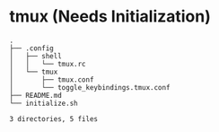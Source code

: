 # tmux (Needs Initialization)

```tree
.
├── .config
│   ├── shell
│   │   └── tmux.rc
│   └── tmux
│       ├── tmux.conf
│       └── toggle_keybindings.tmux.conf
├── README.md
└── initialize.sh

3 directories, 5 files
```
